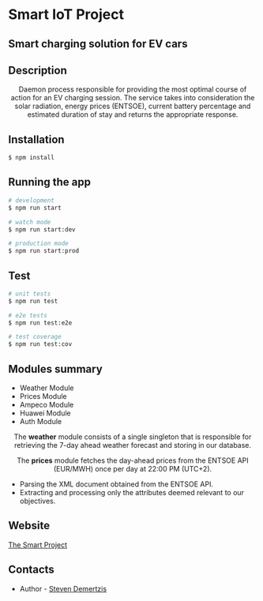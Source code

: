 # Smart IoT Project

## Smart charging solution for EV cars


## Description

<p align='center'>Daemon process responsible for providing the most optimal course of action for an EV charging session. The service takes into consideration the solar radiation, energy prices (ENTSOE), current battery percentage and estimated duration of stay
and returns the appropriate response. </p>


## Installation

```bash
$ npm install
```

## Running the app

```bash
# development
$ npm run start

# watch mode
$ npm run start:dev

# production mode
$ npm run start:prod
```

## Test

```bash
# unit tests
$ npm run test

# e2e tests
$ npm run test:e2e

# test coverage
$ npm run test:cov
```

## Modules summary

- Weather Module
- Prices Module
- Ampeco Module
- Huawei Module
- Auth Module

<p align="center">
  The <strong>weather</strong> module consists of a single singleton that is responsible for retrieving the 7-day ahead weather forecast and storing in our database.
</p>

<p align="center">
  The <strong>prices</strong> module fetches the day-ahead prices from the ENTSOE API (EUR/MWH) once per day at 22:00 PM (UTC+2).
</p>

- Parsing the XML document obtained from the ENTSOE API.
- Extracting and processing only the attributes deemed relevant to our objectives.


## Website
[The Smart Project](https://thesmartproject.gr/the-tool/)


## Contacts
  - Author - [Steven Demertzis](https://www.linkedin.com/in/steven-demertzis-5931571a6/)
